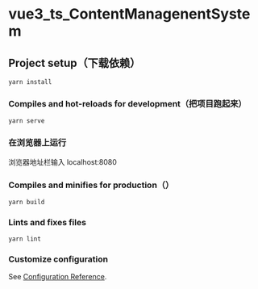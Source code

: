 # vue3_ts_ContentManagenentSystem

## Project setup（下载依赖）

```
yarn install
```

### Compiles and hot-reloads for development（把项目跑起来）

```
yarn serve
```

### 在浏览器上运行
浏览器地址栏输入 localhost:8080

### Compiles and minifies for production（）

```
yarn build
```

### Lints and fixes files

```
yarn lint
```

### Customize configuration

See [Configuration Reference](https://cli.vuejs.org/config/).
